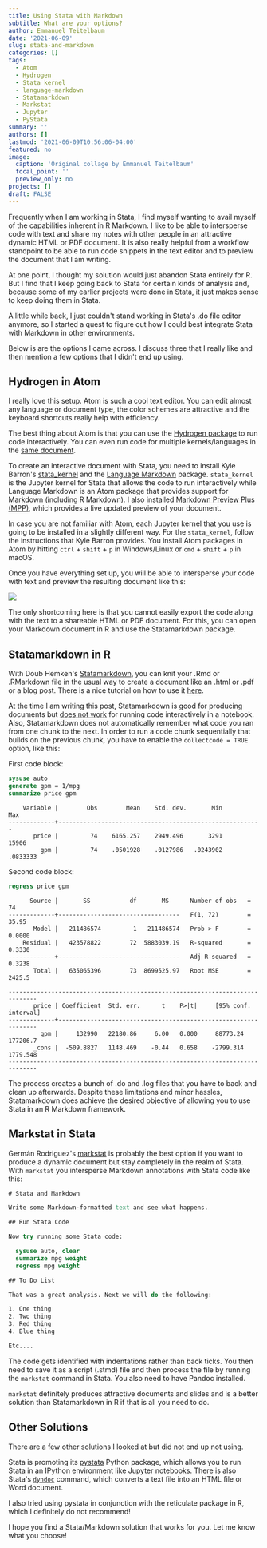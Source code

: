 ```yaml
---
title: Using Stata with Markdown
subtitle: What are your options? 
author: Emmanuel Teitelbaum
date: '2021-06-09'
slug: stata-and-markdown
categories: []
tags: 
  - Atom
  - Hydrogen
  - Stata kernel
  - language-markdown
  - Statamarkdown
  - Markstat
  - Jupyter
  - PyStata
summary: ''
authors: []
lastmod: '2021-06-09T10:56:06-04:00'
featured: no
image:
  caption: 'Original collage by Emmanuel Teitelbaum'
  focal_point: ''
  preview_only: no
projects: []
draft: FALSE
---
```




Frequently when I am working in Stata, I find myself wanting to avail myself of the capabilities inherent in R Markdown. I like to be able to intersperse code with text and share my notes with other people in an attractive dynamic HTML or PDF document. It is also really helpful from a workflow standpoint to be able to run code snippets in the text editor and to preview the document that I am writing. 

At one point, I thought my solution would just abandon Stata entirely for R. But I find that I keep going back to Stata for certain kinds of analysis and, because some of my earlier projects were done in Stata, it just makes sense to keep doing them in Stata. 

A little while back, I just couldn't stand working in Stata's .do file editor anymore, so I started a quest to figure out how I could best integrate Stata with Markdown in other environments. 

Below is are the options I came across. I discuss three that I really like and then mention a few options that I didn't end up using.  

## Hydrogen in Atom 

I really love this setup. Atom is such a cool text editor. You can edit almost any language or document type, the color schemes are attractive and the keyboard shortcuts really help with efficiency. 

The best thing about Atom is that you can use the [Hydrogen package](https://atom.io/packages/hydrogen) to run code interactively. You can even run code for multiple kernels/languages in the [same document](https://blog.nteract.io/hydrogen-introducing-rich-multi-language-documents-b5057ff34efc).    

To create an interactive document with Stata, you need to install Kyle Barron's [stata_kernel](https://kylebarron.dev/stata_kernel/) and the [Language Markdown](https://atom.io/packages/language-markdown) package. `stata_kernel` is the Jupyter kernel for Stata that allows the code to run interactively while Language Markdown is an Atom package that provides support for Markdown (including R Markdown). I also installed [Markdown Preview Plus (MPP)](https://atom.io/packages/markdown-preview-plus), which provides a live updated preview of your document.  

In case you are not familiar with Atom, each Jupyter kernel that you use is going to be installed in a slightly different way. For the `stata_kernel`, follow the instructions that Kyle Barron provides. You install Atom packages in Atom by hitting `ctrl` + `shift` + `p` in Windows/Linux or `cmd` + `shift` + `p` in macOS.      

Once you have everything set up, you will be able to intersperse your code with text and preview the resulting document like this:    

![](/media/stata-markdown.gif)

The only shortcoming here is that you cannot easily export the code along with the text to a shareable HTML or PDF document. For this, you can open your Markdown document in R and use the Statamarkdown package.   

## Statamarkdown in R

With Doub Hemken's [Statamarkdown](https://github.com/Hemken/Statamarkdown), you can knit your .Rmd or .RMarkdown file in the usual way to create a document like an .html or .pdf or a blog post. There is a nice tutorial on how to use it [here](https://www.ssc.wisc.edu/~hemken/Stataworkshops/Stata%20and%20R%20Markdown/StataMarkdown.html). 

At the time I am writing this post, Statamarkdown is good for producing documents but [does not work](https://github.com/Hemken/Statamarkdown/issues/12) for running code interactively in a notebook. Also, Statamarkdown does not automatically remember what code you ran from one chunk to the next. In order to run a code chunk sequentially that builds on the previous chunk, you have to enable the `collectcode = TRUE` option, like this:   

First code block:


```stata
sysuse auto
generate gpm = 1/mpg
summarize price gpm
```

```
    Variable |        Obs        Mean    Std. dev.       Min        Max
-------------+---------------------------------------------------------
       price |         74    6165.257    2949.496       3291      15906
         gpm |         74    .0501928    .0127986   .0243902   .0833333
```

Second code block:


```stata
regress price gpm
```

```
      Source |       SS           df       MS      Number of obs   =        74
-------------+----------------------------------   F(1, 72)        =     35.95
       Model |   211486574         1   211486574   Prob > F        =    0.0000
    Residual |   423578822        72  5883039.19   R-squared       =    0.3330
-------------+----------------------------------   Adj R-squared   =    0.3238
       Total |   635065396        73  8699525.97   Root MSE        =    2425.5

------------------------------------------------------------------------------
       price | Coefficient  Std. err.      t    P>|t|     [95% conf. interval]
-------------+----------------------------------------------------------------
         gpm |     132990   22180.86     6.00   0.000     88773.24    177206.7
       _cons |  -509.8827   1148.469    -0.44   0.658    -2799.314    1779.548
------------------------------------------------------------------------------
```

The process creates a bunch of .do and .log files that you have to back and clean up afterwards. Despite these limitations and minor hassles, Statamarkdown does achieve the desired objective of allowing you to use Stata in an R Markdown framework. 

## Markstat in Stata

Germán Rodriguez's [markstat](https://data.princeton.edu/stata/markdown) is probably the best option if you want to produce a dynamic document but stay completely in the realm of Stata. With `markstat` you intersperse Markdown annotations with Stata code like this: 


```stata
# Stata and Markdown

Write some Markdown-formatted text and see what happens.

## Run Stata Code

Now try running some Stata code:

  sysuse auto, clear
  summarize mpg weight
  regress mpg weight

## To Do List 

That was a great analysis. Next we will do the following:

1. One thing
2. Two thing
3. Red thing
4. Blue thing

Etc.... 
```

The code gets identified with indentations rather than back ticks. You then need to save it as a script (.stmd) file and then process the file by running the `markstat` command in Stata. You also need to have Pandoc installed. 

`markstat` definitely produces attractive documents and slides and is a better solution than Statamarkdown in R if that is all you need to do. 

## Other Solutions

There are a few other solutions I looked at but did not end up not using. 

Stata is promoting its [pystata](https://www.stata.com/python/pystata/install.html) Python package, which allows you to run Stata in an IPython environment like Jupyter notebooks. There is also Stata's [`dyndoc`](https://www.stata.com/manuals/rptdyndoc.pdf) command, which converts a text file into an HTML file or Word document. 

I also tried using pystata in conjunction with the reticulate package in R, which I definitely do not recommend! 
 
I hope you find a Stata/Markdown solution that works for you. Let me know what you choose! 
